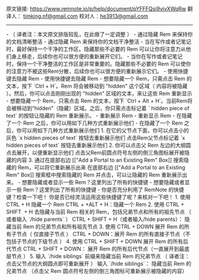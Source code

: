 原文链接: https://www.remnote.io/p/help/document/pYFFFQsi9vivXWqRw
翻译人： timking.nf@gmail.com
校对人：he3913@gmail.com

<hr/>
- （ 译者注：本文原文排版较乱，在此做了一定调整 ）
- 通过隐藏 Rem 来保持你的文档清晰整洁
- 通过隐藏 Rem 来保持你的文档干净整洁
	- 当在写作或者记笔记时，最好保持一个干净的工作区。隐藏那些不必要的 Rem 可以让你将注意力从他们身上移走，后续你也可以很方便的重新展开它们。
	- 当你在写作或者记笔记时，保持一个干净整洁的工作区是非常重要的。隐藏那些不必要的 Rem 可以使你的注意力不被这些Rem分散，后续你也可以很方便的重新展示它们。
- 使用快捷键去隐藏 Rem
- 使用快捷键去隐藏 Rem
	- 想要隐藏一个 Rem，只需点击 Rem 的文本，按下 `Ctrl + H`。Rem 将会被移动到 "hidden" 这个区域（ 内容将被隐藏 ）。然后，你可以点击刚刚出现的 "hidden" 区域的文本，来让这些 Rem 重新显示
	- 想要隐藏一个 Rem，只需点击 Rem 的文本，按下 `Ctrl + Alt + H`。当前Rem将会被移动到“hidden”（隐藏）区域。之后，你只需点击标记着 ` hidden piece of text` 的按钮让隐藏的 Rem 重新展示。
- 重新展示 Rem
- 重新显示 Rem
	- 在隐藏了一个 Rem 之后，你可以用如下几种方式重新展示他们
	- 在隐藏了一个 Rem 之后，你可以用如下几种方式重新展示他们
		1. 在它的父节点下面，你可以点击小的灰色 `x hidden pieces of text` 按钮去重新展示他们
		   点击Rem父节点标记着 `x hidden pieces of text` 按钮去重新展示他们
		2. 你可以点击父 Rem 左边的大纲圆点去展开，以便重新显示他们
		   点击父Rem前圆点符号左侧的倒三角图标展开被隐藏的内容
		3. 通过在底部右边 [["Add a Portal to an Existing Rem" Box]] 搜索隐藏的 Rem，可以将它重新展示出来
		   在底部右边 [["Add a Portal to an Existing Rem" Box]] 搜索框中搜索隐藏的 Rem 并点击，可以让隐藏的 Rem 重新展示出来。
- 想要隐藏或者显示一些 Rem？这里列出了所有的快捷键
- 想要隐藏或者显示一些 Rem？这里列出了所有的快捷键
- 你是否充分利用了 RemNote 的快捷键？检查一下吧！
	你是否已经灵活运用这些快捷键了呢？来核对一下吧！
	1. 使用 CTRL + H 隐藏一个 Rem
	   CTRL + +ALT + H：隐藏一个 Rem
	2. 使用 CTRL + SHIFT  + H 去隐藏与当前 Rem 相关的 Rem，包括兄弟节点和所有的祖先节点 （ 或者输入 `/hide parents` ）
	   CTRL + SHIFT  + H（或者输入/hide parents）： 隐藏当前 Rem 的兄弟节点和所有祖先节点
	3. 使用 CTRL + DOWN 展开 Rem 的所有子节点（ 仅直接子节点 ）
	   CTRL + DOWN：展开 Rem 的所有直接子节点（不包括子节点的下级节点 ）
	4. 使用 CTRL + SHIFT + DOWN 展开 Rem 的所有后代节点
	   CTRL + SHIFT + DOWN： 展开 Rem 的所有后代节点（一直展开到最底层节点 ）
	5. 输入 `/hide siblings` 前缀来隐藏当前 Rem 的兄弟节点 （ 译者注：点击父节点的大纲圆点即可重新展开 ）
	   输入 `/hide siblings`： 隐藏当前 Rem 的兄弟节点 （点击父 Rem 圆点符号左侧的倒三角图标可重新展示被隐藏的内容）

